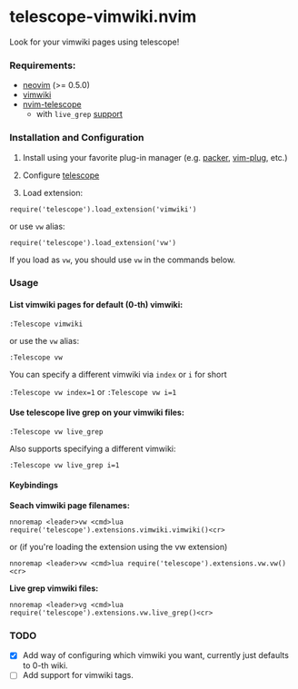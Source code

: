 # telescope-vimwiki.nvim

Look for your vimwiki pages using telescope!

### Requirements:

- [neovim](https://github.com/neovim/neovim) (>= 0.5.0)
- [vimwiki](https://github.com/vimwiki/vimwiki)
- [nvim-telescope](https://github.com/nvim-telescope/telescope.nvim)
  - with `live_grep` [support](https://github.com/nvim-telescope/telescope.nvim#suggested-dependencies)

### Installation and Configuration

1. Install using your favorite plug-in manager (e.g. [packer](https://github.com/wbthomason/packer.nvim), [vim-plug](https://github.com/junegunn/vim-plug), etc.)

2. Configure [telescope](https://github.com/nvim-telescope/telescope.nvim)

3. Load extension:

```require('telescope').load_extension('vimwiki')```

or use `vw` alias:

```require('telescope').load_extension('vw')```

If you load as `vw`, you should use `vw` in the commands below.


### Usage

#### List vimwiki pages for default (0-th) vimwiki:

```:Telescope vimwiki```

or use the `vw` alias:

```:Telescope vw```

You can specify a different vimwiki via `index` or `i` for short

```:Telescope vw index=1```
or
```:Telescope vw i=1```

#### Use telescope live grep on your vimwiki files:

```:Telescope vw live_grep```

Also supports specifying a different vimwiki:

```:Telescope vw live_grep i=1```


#### Keybindings

**Seach vimwiki page filenames:**

```nnoremap <leader>vw <cmd>lua require('telescope').extensions.vimwiki.vimwiki()<cr>```

or (if you're loading the extension using the vw extension) 

```nnoremap <leader>vw <cmd>lua require('telescope').extensions.vw.vw()<cr>```

**Live grep vimwiki files:**

```nnoremap <leader>vg <cmd>lua require('telescope').extensions.vw.live_grep()<cr>```



### TODO

- [X] Add way of configuring which vimwiki you want, currently just defaults to 0-th wiki.
- [ ] Add support for vimwiki tags.
